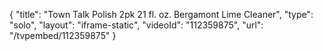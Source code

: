 {
    "title": "Town Talk Polish 2pk 21 fl. oz. Bergamont Lime Cleaner",
    "type": "solo",
    "layout": "iframe-static",
    "videoId": "112359875",
    "url": "\/tvpembed\/112359875"
}